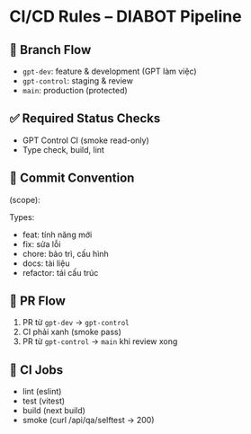 # CI/CD Rules – DIABOT Pipeline

## 🧩 Branch Flow
- `gpt-dev`: feature & development (GPT làm việc)
- `gpt-control`: staging & review
- `main`: production (protected)

## ✅ Required Status Checks
- GPT Control CI (smoke read-only)
- Type check, build, lint

## 🧠 Commit Convention
<type>(scope): <message>

Types:
- feat: tính năng mới
- fix: sửa lỗi
- chore: bảo trì, cấu hình
- docs: tài liệu
- refactor: tái cấu trúc

## 🚀 PR Flow
1. PR từ `gpt-dev` → `gpt-control`
2. CI phải xanh (smoke pass)
3. PR từ `gpt-control` → `main` khi review xong

## 🧱 CI Jobs
- lint (eslint)
- test (vitest)
- build (next build)
- smoke (curl /api/qa/selftest → 200)
